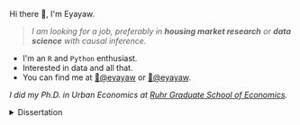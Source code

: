 Hi there 👋, I'm Eyayaw.

> _I am looking for a job, preferably in **housing market research** or **data science** with causal inference._

-  I'm an `R` and `Python` enthusiast.
-  Interested in data and all that.
-  You can find me at [🦋@eyayaw](https://bsky.app/profile/eyayaw.bsky.social) or [🐘@eyayaw](https://mastodon.social/@eyayaw).

*I did my Ph.D. in Urban Economics at [Ruhr Graduate School of Economics](https://www.rgs-econ.org/).*

<details><summary>Dissertation</summary

**Essays on Housing Supply and the Monocentric City Model**

1. [Testing the gradient predictions of the monocentric city model in Addis Ababa](https://github.com/eyayaw/the-monocentric-city-gradients-addis-ababa)

2. [The impact of COVID-19 on real estate markets in Germany](https://github.com/eyayaw/de-donut-effect.git)

3. [Geographic constraints and the housing supply elasticity in Germany](https://github.com/eyayaw/housing-supply-elasticity-in-germany)

</details>

<!--[![Most Used Languages](https://github-readme-stats.vercel.app/api/top-langs/?username=eyayaw&layout=compact&theme=vision-friendly-dark&hide=html,perl,css)](https://github.com/anuraghazra/github-readme-stats)--->

<!--eyayaw/eyayaw is a ✨ special ✨ repository because its `README.md` (this file) appears on your GitHub profile.
You can click the Preview link to take a look at your changes.-->
